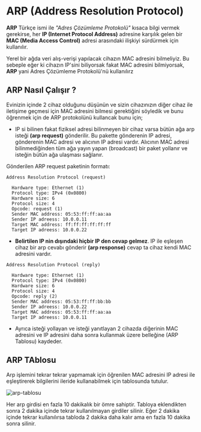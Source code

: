 # ARP (Address Resolution Protocol)

**ARP** Türkçe ismi ile _"Adres Çözümleme Protokolü"_ kısaca bilgi vermek gerekirse, her **IP (Internet Protocol Address)** adresine karşılık gelen bir **MAC (Media Access Control)** adresi arasındaki ilişkiyi sürdürmek için kullanılır.

Yerel bir ağda veri alış-verişi yapılacak cihazın MAC adresini bilmeliyiz. Bu sebeple eğer ki cihazın IP'sini biliyorsak fakat MAC adresini bilmiyorsak, **ARP** yani Adres Çözümleme Protokolü'nü kullanılırz


## ARP Nasıl Çalışır ?

Evinizin içinde 2 cihaz olduğunu düşünün ve sizin cihazınızın diğer cihaz ile iletişime geçmesi için MAC adresini bilmesi gerektiğini söyledik ve bunu öğrenmek için de ARP protokolünü kullancak bunu için;

 - IP si bilinen fakat fiziksel adresi bilinmeyen bir cihaz varsa bütün ağa arp isteği **(arp request)** gönderilir. Bu pakette gönderenin IP adresi, gönderenin MAC adresi ve alıcının IP adresi vardır. Alıcının MAC adresi bilinmediğinden tüm ağa yayın yapan (broadcast) bir paket yollanır ve isteğin bütün ağa ulaşması sağlanır.

Gönderilen ARP request paketinin formatı:
```
Address Resolution Protocol (request)

  Hardware type: Ethernet (1)
  Protocol type: IPv4 (0x0800)
  Hardware size: 6 
  Protocol size: 4
  Opcode: request (1)
  Sender MAC address: 05:53:ff:ff:aa:aa
  Sender IP adreess: 10.0.0.11
  Target MAC address: ff:ff:ff:ff:ff:ff
  Target IP adreess: 10.0.0.22
```
-  **Belirtilen IP nin dışındaki hiçbir IP den cevap gelmez**. IP ile eşleşen cihaz bir arp cevabı gönderir **(arp response)** cevap ta cihaz kendi MAC adresini vardır.
```
Address Resolution Protocol (reply)

  Hardware type: Ethernet (1)
  Protocol type: IPv4 (0x0800)
  Hardware size: 6 
  Protocol size: 4
  Opcode: reply (2)
  Sender MAC address: 05:53:ff:ff:bb:bb
  Sender IP adreess: 10.0.0.22
  Target MAC address: 05:53:ff:ff:aa:aa
  Target IP adreess: 10.0.0.11
```
-  Ayrıca isteği yollayan ve isteği yanıtlayan 2 cihazda diğerinin MAC adresini ve IP adresini daha sonra kullanmak üzere belleğine (ARP Tablosu) kaydeder.


## ARP TAblosu

Arp işlemini tekrar tekrar yapmamak için öğrenilen MAC adresini IP adresi ile eşleştirerek bilgilerini ileride kullanabilmek için tablosunda tutulur. 

![arp-tablosu](https://github.com/kaaneeksi/ARP-Address-Resolution-Protocol/blob/main/G%C3%B6rseller/ARP-tablo.jpg)

Her arp girdisi en fazla 10 dakikalık bir ömre sahiptir. Tabloya eklendikten sonra 2 dakika içinde tekrar kullanılmayan girdiler silinir. Eğer 2 dakika içinde tekrar kullanılırsa tabloda 2 dakika daha kalır ama en fazla 10 dakika sonra silinir.


